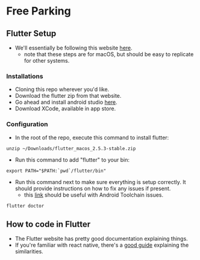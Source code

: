# Free Parking

## Flutter Setup

- We'll essentially be following this website [here](https://flutter.dev/docs/get-started/install/macos).
  - note that these steps are for macOS, but should be easy to replicate for other systems.

### Installations
- Cloning this repo wherever you'd like.
- Download the flutter zip from that website.
- Go ahead and install android studio [here](https://developer.android.com/studio/?gclid=CjwKCAiA1aiMBhAUEiwACw25MU_gAQPLyUHZJ985ap2eqTqj5MATRILUtA0I_-otp6ROICl2Mr6LXRoCRuoQAvD_BwE&gclsrc=aw.ds).
- Download XCode, available in app store.

### Configuration
- In the root of the repo, execute this command to install flutter:
```
unzip ~/Downloads/flutter_macos_2.5.3-stable.zip
```
- Run this command to add "flutter" to your bin:
```
export PATH="$PATH:`pwd`/flutter/bin"
```
- Run this command next to make sure everything is setup correctly. It should provide instructions on how to fix any issues if present.
  - this [link](https://flutter-examples.com/flutter-command-line-tools-component-is-missing/) should be useful with Android Toolchain issues.
```
flutter doctor
```

## How to code in Flutter
- The Flutter website has pretty good documentation explaining things.
- If you're familiar with react native, there's a [good guide](https://flutter.dev/docs/get-started/flutter-for/react-native-devs) explaining the similarities.
